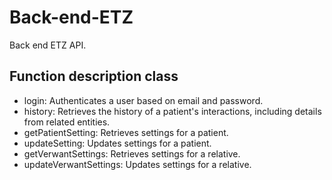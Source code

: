# Back-end-ETZ
Back end ETZ API.

## Function description class

- login: Authenticates a user based on email and password.
- history: Retrieves the history of a patient's interactions, including details from related entities.
- getPatientSetting: Retrieves settings for a patient.
- updateSetting: Updates settings for a patient.
- getVerwantSettings: Retrieves settings for a relative.
- updateVerwantSettings: Updates settings for a relative.

